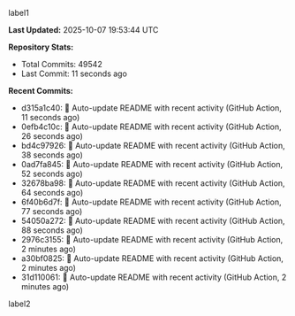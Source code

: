 
label1 
<!-- ACTIVITY_START -->
**Last Updated:** 2025-10-07 19:53:44 UTC

**Repository Stats:**
- Total Commits: 49542
- Last Commit: 11 seconds ago

**Recent Commits:**
- d315a1c40: 🤖 Auto-update README with recent activity (GitHub Action, 11 seconds ago)
- 0efb4c10c: 🤖 Auto-update README with recent activity (GitHub Action, 26 seconds ago)
- bd4c97926: 🤖 Auto-update README with recent activity (GitHub Action, 38 seconds ago)
- 0ad7fa845: 🤖 Auto-update README with recent activity (GitHub Action, 52 seconds ago)
- 32678ba98: 🤖 Auto-update README with recent activity (GitHub Action, 64 seconds ago)
- 6f40b6d7f: 🤖 Auto-update README with recent activity (GitHub Action, 77 seconds ago)
- 54050a272: 🤖 Auto-update README with recent activity (GitHub Action, 88 seconds ago)
- 2976c3155: 🤖 Auto-update README with recent activity (GitHub Action, 2 minutes ago)
- a30bf0825: 🤖 Auto-update README with recent activity (GitHub Action, 2 minutes ago)
- 31d110061: 🤖 Auto-update README with recent activity (GitHub Action, 2 minutes ago)
<!-- ACTIVITY_END -->

label2
